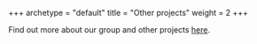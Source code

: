 +++
archetype = "default"
title = "Other projects"
weight = 2
+++


Find out more about our group and other projects [here](https://clinaid-lab.com/).
